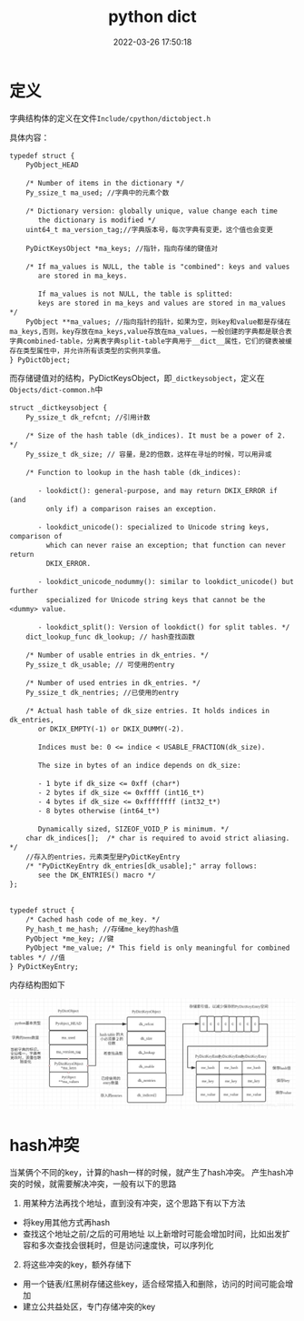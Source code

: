 ﻿---
categories: blog
date: '2022-03-26 17:50:18'
description: it is pythonic
layout: post
published: True
title: "python dict"
tags: pythonic
---

# 定义

字典结构体的定义在文件`Include/cpython/dictobject.h`

具体内容：

```
typedef struct {
    PyObject_HEAD

    /* Number of items in the dictionary */
    Py_ssize_t ma_used; //字典中的元素个数

    /* Dictionary version: globally unique, value change each time
       the dictionary is modified */
    uint64_t ma_version_tag;//字典版本号，每次字典有变更，这个值也会变更

    PyDictKeysObject *ma_keys; //指针，指向存储的键值对

    /* If ma_values is NULL, the table is "combined": keys and values
       are stored in ma_keys.

       If ma_values is not NULL, the table is splitted:
       keys are stored in ma_keys and values are stored in ma_values */
    PyObject **ma_values; //指向指针的指针，如果为空，则key和value都是存储在ma_keys,否则，key存放在ma_keys,value存放在ma_values，一般创建的字典都是联合表字典combined-table，分离表字典split-table字典用于__dict__属性，它们的键表被缓存在类型属性中，并允许所有该类型的实例共享值。
} PyDictObject;
```

而存储键值对的结构，PyDictKeysObject，即`_dictkeysobject`，定义在`Objects/dict-common.h`中

```
struct _dictkeysobject {
    Py_ssize_t dk_refcnt; //引用计数

    /* Size of the hash table (dk_indices). It must be a power of 2. */
    Py_ssize_t dk_size; // 容量，是2的倍数，这样在寻址的时候，可以用异或

    /* Function to lookup in the hash table (dk_indices):

       - lookdict(): general-purpose, and may return DKIX_ERROR if (and
         only if) a comparison raises an exception.

       - lookdict_unicode(): specialized to Unicode string keys, comparison of
         which can never raise an exception; that function can never return
         DKIX_ERROR.

       - lookdict_unicode_nodummy(): similar to lookdict_unicode() but further
         specialized for Unicode string keys that cannot be the <dummy> value.

       - lookdict_split(): Version of lookdict() for split tables. */
    dict_lookup_func dk_lookup; // hash查找函数

    /* Number of usable entries in dk_entries. */
    Py_ssize_t dk_usable; // 可使用的entry

    /* Number of used entries in dk_entries. */
    Py_ssize_t dk_nentries; //已使用的entry

    /* Actual hash table of dk_size entries. It holds indices in dk_entries,
       or DKIX_EMPTY(-1) or DKIX_DUMMY(-2).

       Indices must be: 0 <= indice < USABLE_FRACTION(dk_size).

       The size in bytes of an indice depends on dk_size:

       - 1 byte if dk_size <= 0xff (char*)
       - 2 bytes if dk_size <= 0xffff (int16_t*)
       - 4 bytes if dk_size <= 0xffffffff (int32_t*)
       - 8 bytes otherwise (int64_t*)

       Dynamically sized, SIZEOF_VOID_P is minimum. */
    char dk_indices[];  /* char is required to avoid strict aliasing. */
    //存入的entries，元素类型是PyDictKeyEntry
    /* "PyDictKeyEntry dk_entries[dk_usable];" array follows:
       see the DK_ENTRIES() macro */
};
```

```

typedef struct {
    /* Cached hash code of me_key. */
    Py_hash_t me_hash; //存储me_key的hash值
    PyObject *me_key; //键
    PyObject *me_value; /* This field is only meaningful for combined tables */ //值
} PyDictKeyEntry;
```


内存结构图如下

![avatar](/assets/images/python_dict.png)


# hash冲突

当某俩个不同的key，计算的hash一样的时候，就产生了hash冲突。
产生hash冲突的时候，就需要解决冲突，一般有以下的思路

1. 用某种方法再找个地址，直到没有冲突，这个思路下有以下方法
  - 将key用其他方式再hash
  - 查找这个地址之前/之后的可用地址
 以上新增时可能会增加时间，比如出发扩容和多次查找会很耗时，但是访问速度快，可以序列化

2. 将这些冲突的key，额外存储下
  - 用一个链表/红黑树存储这些key，适合经常插入和删除，访问的时间可能会增加
  - 建立公共益处区，专门存储冲突的key

